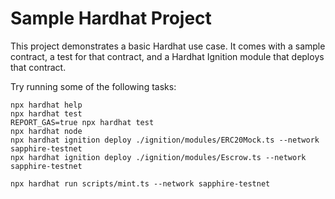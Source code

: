 # Sample Hardhat Project

This project demonstrates a basic Hardhat use case. It comes with a sample contract, a test for that contract, and a Hardhat Ignition module that deploys that contract.

Try running some of the following tasks:

```shell
npx hardhat help
npx hardhat test
REPORT_GAS=true npx hardhat test
npx hardhat node
npx hardhat ignition deploy ./ignition/modules/ERC20Mock.ts --network sapphire-testnet
npx hardhat ignition deploy ./ignition/modules/Escrow.ts --network sapphire-testnet

npx hardhat run scripts/mint.ts --network sapphire-testnet
```
